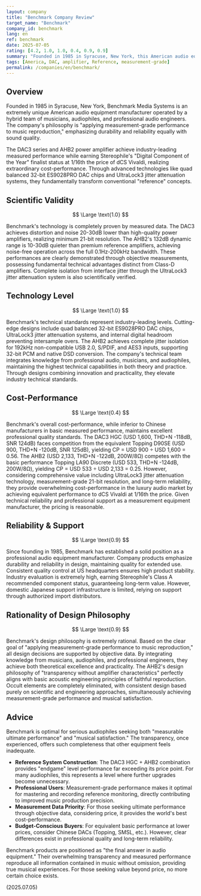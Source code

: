 ```yaml
---
layout: company
title: "Benchmark Company Review"
target_name: "Benchmark"
company_id: benchmark
lang: en
ref: benchmark
date: 2025-07-05
rating: [4.2, 1.0, 1.0, 0.4, 0.9, 0.9]
summary: "Founded in 1985 in Syracuse, New York, this American audio equipment manufacturer is operated by a hybrid team of musicians, audiophiles, and professional audio engineers. Pursuing measurement-grade ultra-low distortion and noise performance, they established new 'reference' standards with products like the DAC3 series and AHB2 power amplifier, achieving overwhelming cost-performance at 1/16th the price of dCS while earning Stereophile's Digital Component of the Year finalist status."
tags: [America, DAC, amplifier, Reference, measurement-grade]
permalink: /companies/en/benchmark/
---
```


## Overview

Founded in 1985 in Syracuse, New York, Benchmark Media Systems is an extremely unique American audio equipment manufacturer operated by a hybrid team of musicians, audiophiles, and professional audio engineers. The company's philosophy is "applying measurement-grade performance to music reproduction," emphasizing durability and reliability equally with sound quality.

The DAC3 series and AHB2 power amplifier achieve industry-leading measured performance while earning Stereophile's "Digital Component of the Year" finalist status at 1/16th the price of dCS Vivaldi, realizing extraordinary cost-performance. Through advanced technologies like quad balanced 32-bit ES9028PRO DAC chips and UltraLock3 jitter attenuation systems, they fundamentally transform conventional "reference" concepts.

## Scientific Validity

$$ \Large \text{1.0} $$

Benchmark's technology is completely proven by measured data. The DAC3 achieves distortion and noise 20-30dB lower than high-quality power amplifiers, realizing minimum 21-bit resolution. The AHB2's 132dB dynamic range is 10-30dB quieter than premium reference amplifiers, achieving noise-free operation across the full 0.1Hz-200kHz bandwidth. These performances are clearly demonstrated through objective measurements, possessing fundamental technical advantages distinct from Class-D amplifiers. Complete isolation from interface jitter through the UltraLock3 jitter attenuation system is also scientifically verified.

## Technology Level

$$ \Large \text{1.0} $$

Benchmark's technical standards represent industry-leading levels. Cutting-edge designs include quad balanced 32-bit ES9028PRO DAC chips, UltraLock3 jitter attenuation systems, and internal digital headroom preventing intersample overs. The AHB2 achieves complete jitter isolation for 192kHz non-compatible USB 2.0, S/PDIF, and AES3 inputs, supporting 32-bit PCM and native DSD conversion. The company's technical team integrates knowledge from professional audio, musicians, and audiophiles, maintaining the highest technical capabilities in both theory and practice. Through designs combining innovation and practicality, they elevate industry technical standards.

## Cost-Performance

$$ \Large \text{0.4} $$

Benchmark's overall cost-performance, while inferior to Chinese manufacturers in basic measured performance, maintains excellent professional quality standards. The DAC3 HGC (USD 1,600, THD+N -118dB, SNR 124dB) faces competition from the equivalent Topping D90SE (USD 900, THD+N -120dB, SNR 125dB), yielding CP = USD 900 ÷ USD 1,600 = 0.56. The AHB2 (USD 2,133, THD+N -122dB, 200W/8Ω) competes with the basic performance Topping LA90 Discrete (USD 533, THD+N -124dB, 200W/8Ω), yielding CP = USD 533 ÷ USD 2,133 = 0.25. However, considering comprehensive value including UltraLock3 jitter attenuation technology, measurement-grade 21-bit resolution, and long-term reliability, they provide overwhelming cost-performance in the luxury audio market by achieving equivalent performance to dCS Vivaldi at 1/16th the price. Given technical reliability and professional support as a measurement equipment manufacturer, the pricing is reasonable.

## Reliability & Support

$$ \Large \text{0.9} $$

Since founding in 1985, Benchmark has established a solid position as a professional audio equipment manufacturer. Company products emphasize durability and reliability in design, maintaining quality for extended use. Consistent quality control at US headquarters ensures high product stability. Industry evaluation is extremely high, earning Stereophile's Class A recommended component status, guaranteeing long-term value. However, domestic Japanese support infrastructure is limited, relying on support through authorized import distributors.

## Rationality of Design Philosophy

$$ \Large \text{0.9} $$

Benchmark's design philosophy is extremely rational. Based on the clear goal of "applying measurement-grade performance to music reproduction," all design decisions are supported by objective data. By integrating knowledge from musicians, audiophiles, and professional engineers, they achieve both theoretical excellence and practicality. The AHB2's design philosophy of "transparency without amplifier characteristics" perfectly aligns with basic acoustic engineering principles of faithful reproduction. Occult elements are completely eliminated, with consistent design based purely on scientific and engineering approaches, simultaneously achieving measurement-grade performance and musical satisfaction.

## Advice

Benchmark is optimal for serious audiophiles seeking both "measurable ultimate performance" and "musical satisfaction." The transparency, once experienced, offers such completeness that other equipment feels inadequate.

- **Reference System Construction**: The DAC3 HGC + AHB2 combination provides "endgame" level performance far exceeding its price point. For many audiophiles, this represents a level where further upgrades become unnecessary.
- **Professional Users**: Measurement-grade performance makes it optimal for mastering and recording reference monitoring, directly contributing to improved music production precision.
- **Measurement Data Priority**: For those seeking ultimate performance through objective data, considering price, it provides the world's best cost-performance.
- **Budget-Conscious Buyers**: For equivalent basic performance at lower prices, consider Chinese DACs (Topping, SMSL, etc.). However, clear differences exist in professional quality and long-term reliability.

Benchmark products are positioned as "the final answer in audio equipment." Their overwhelming transparency and measured performance reproduce all information contained in music without omission, providing true musical experiences. For those seeking value beyond price, no more certain choice exists.

(2025.07.05)